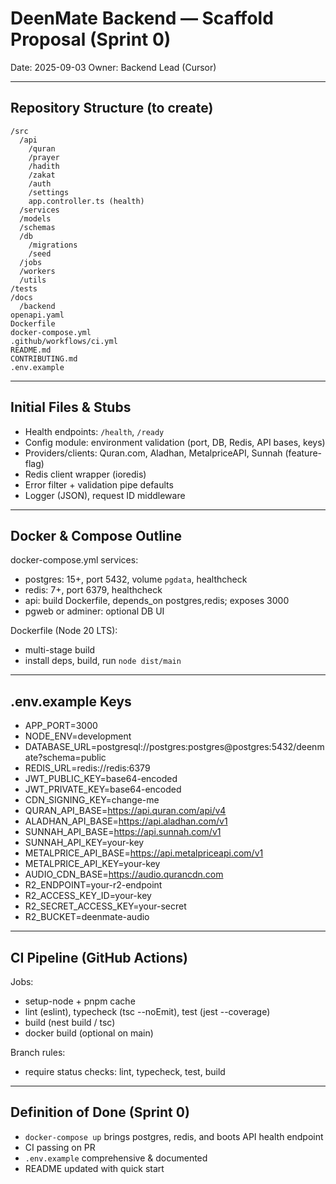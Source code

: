 # DeenMate Backend — Scaffold Proposal (Sprint 0)

Date: 2025-09-03
Owner: Backend Lead (Cursor)

---

## Repository Structure (to create)

```
/src
  /api
    /quran
    /prayer
    /hadith
    /zakat
    /auth
    /settings
    app.controller.ts (health)
  /services
  /models
  /schemas
  /db
    /migrations
    /seed
  /jobs
  /workers
  /utils
/tests
/docs
  /backend
openapi.yaml
Dockerfile
docker-compose.yml
.github/workflows/ci.yml
README.md
CONTRIBUTING.md
.env.example
```

---

## Initial Files & Stubs

- Health endpoints: `/health`, `/ready`
- Config module: environment validation (port, DB, Redis, API bases, keys)
- Providers/clients: Quran.com, Aladhan, MetalpriceAPI, Sunnah (feature-flag)
- Redis client wrapper (ioredis)
- Error filter + validation pipe defaults
- Logger (JSON), request ID middleware

---

## Docker & Compose Outline

docker-compose.yml services:
- postgres: 15+, port 5432, volume `pgdata`, healthcheck
- redis: 7+, port 6379, healthcheck
- api: build Dockerfile, depends_on postgres,redis; exposes 3000
- pgweb or adminer: optional DB UI

Dockerfile (Node 20 LTS):
- multi-stage build
- install deps, build, run `node dist/main`

---

## .env.example Keys

- APP_PORT=3000
- NODE_ENV=development
- DATABASE_URL=postgresql://postgres:postgres@postgres:5432/deenmate?schema=public
- REDIS_URL=redis://redis:6379
- JWT_PUBLIC_KEY=base64-encoded
- JWT_PRIVATE_KEY=base64-encoded
- CDN_SIGNING_KEY=change-me
- QURAN_API_BASE=https://api.quran.com/api/v4
- ALADHAN_API_BASE=https://api.aladhan.com/v1
- SUNNAH_API_BASE=https://api.sunnah.com/v1
- SUNNAH_API_KEY=your-key
- METALPRICE_API_BASE=https://api.metalpriceapi.com/v1
- METALPRICE_API_KEY=your-key
- AUDIO_CDN_BASE=https://audio.qurancdn.com
- R2_ENDPOINT=your-r2-endpoint
- R2_ACCESS_KEY_ID=your-key
- R2_SECRET_ACCESS_KEY=your-secret
- R2_BUCKET=deenmate-audio

---

## CI Pipeline (GitHub Actions)

Jobs:
- setup-node + pnpm cache
- lint (eslint), typecheck (tsc --noEmit), test (jest --coverage)
- build (nest build / tsc)
- docker build (optional on main)

Branch rules:
- require status checks: lint, typecheck, test, build

---

## Definition of Done (Sprint 0)

- `docker-compose up` brings postgres, redis, and boots API health endpoint
- CI passing on PR
- `.env.example` comprehensive & documented
- README updated with quick start
